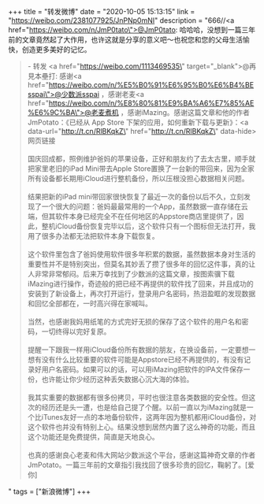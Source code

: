 +++
title = "转发微博"
date = "2020-10-05 15:13:15"
link = "https://weibo.com/2381077925/JnPNp0mNI"
description = "666//<a href=\"https://weibo.com/n/JmP0tato\">@JmP0tato</a>: 哈哈哈，没想到一篇三年前的文章竟然起了大作用，也许这就是分享的意义吧～也祝您和您的父母生活愉快，创造更多美好的记忆。<br><blockquote> - 转发 <a href=\"https://weibo.com/1113469535\" target=\"_blank\">@再見本壘打</a>: 感谢<a href=\"https://weibo.com/n/%E5%B0%91%E6%95%B0%E6%B4%BEsspai\">@少数派sspai</a> ，感谢老麦<a href=\"https://weibo.com/n/%E8%80%81%E9%BA%A6%E7%85%AE%E6%9C%BA\">@老麦煮机</a> ，感谢iMazing。感谢这篇文章和他的作者JmPotato：《已经从 App Store 下架的应用，如何重新下载与更新》：<a data-url=\"http://t.cn/RlBKqkZ\" href=\"http://t.cn/RlBKqkZ\" data-hide>网页链接</a><br><br>国庆回成都，照例维护爸妈的苹果设备，正好和朋友约了去太古里，顺手就把家里老旧的iPad Mini带去Apple Store置换了一台新的带回来，因为全家所有设备都长期用iCloud进行整机备份，所以压根没担心数据相关问题。<br><br>结果把新的iPad mini带回家很快恢复了最近一次的备份以后不久，立刻发现了一个很大的问题：爸妈最最常用的一个App，虽然数据一直存储在云端，但其软件本身已经完全不在任何地区的Appstore商店里提供了，因此，整机iCloud备份恢复完毕以后，这个软件只有一个图标但无法打开，我用了很多办法都无法把软件本身下载恢复。<br><br>这个软件里包含了爸妈使用软件很多年积累的数据，虽然数据本身对生活的重要性并不是特别突出，但莫名其妙丢了攒了很多年的回忆这件事，真的让人非常非常郁闷。后来万幸找到了少数派的这篇文章，按图索骥下载iMazing进行操作，奇迹般的把已经不再提供的软件找了回来，并且成功的安装到了新设备上，再次打开运行，登录用户名密码，热泪盈眶的发现数据和回忆全部都在，一时高兴得在家喊叫。<br><br>当然，也感谢我妈用纸笔的方式完好无损的保存了这个软件的用户名和密码，一切终得以完好复原。<br><br>提醒一下跟我一样用iCloud备份所有数据的朋友，在换设备前，一定要想一想有没有什么比较重要的软件可能是Appstore已经不再提供的，有没有记录好用户名密码。如果可以的话，可以用iMazing把软件的IPA文件保存一份，也许能让你少经历这种丢失数据心沉大海的体验。<br><br>我其实重要的数据都有很多份拷贝，平时也很注意各类数据的安全性。但这次的经历还是头一遭，也是给自己提了个醒。以前一直以为iMazing就是一个比iTunes友好一点的本地备份软件，这两年因为整机都用iCloud备份，对这个软件也并没有特别上心。结果没想到居然内置了这么神奇的功能，而且这个功能还是免费提供，简直是天地良心。<br><br>也真的感谢良心老麦和伟大网站少数派这个平台，感谢这篇神奇文章的作者JmPotato。一篇三年前的文章指引我找回了很多珍贵的回忆，鞠躬了。[爱你]</blockquote>"
tags = ["新浪微博"]
+++
